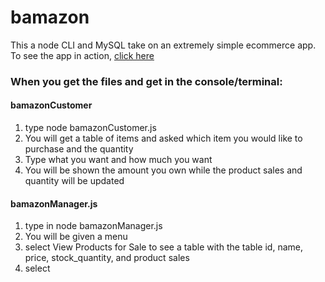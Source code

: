 # bamazon
This a node CLI and MySQL take on an extremely simple ecommerce app.
To see the app in action, [click here](https://www.youtube.com/watch?v=R9Mkeq6PacA&t=11s)

### When you get the files and get in the console/terminal:

#### bamazonCustomer
1. type node bamazonCustomer.js 
2. You will get a table of items and asked which item you would like to purchase and the quantity 
3. Type what you want and how much you want 
4. You will be shown the amount you own while the product sales and quantity will be updated

#### bamazonManager.js
1. type in node bamazonManager.js
2. You will be given a menu 
3. select View Products for Sale to see a table with the table id, name, price, stock_quantity, and product sales
4. select 

